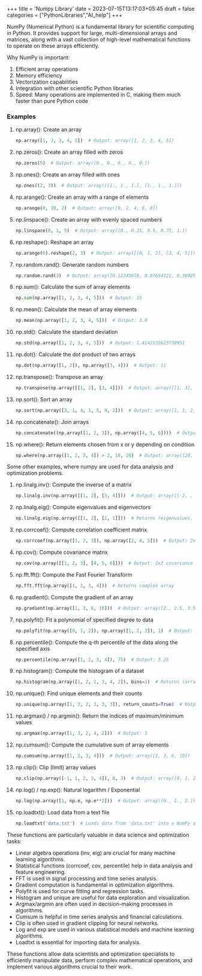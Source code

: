 +++
title = 'Numpy Library'
date = 2023-07-15T13:17:03+05:45
draft = false
categories = ["PythonLibraries","AI_help"]
+++

NumPy (Numerical Python) is a fundamental library for scientific computing in Python. It provides support for large, multi-dimensional arrays and matrices, along with a vast collection of high-level mathematical functions to operate on these arrays efficiently.

Why NumPy is important:
1. Efficient array operations
2. Memory efficiency
3. Vectorization capabilities
4. Integration with other scientific Python libraries
5. Speed: Many operations are implemented in C, making them much faster than pure Python code

### Examples 

1. np.array(): Create an array
   ```python
   np.array([1, 2, 3, 4, 5])  # Output: array([1, 2, 3, 4, 5])
   ```

2. np.zeros(): Create an array filled with zeros
   ```python
   np.zeros(5)  # Output: array([0., 0., 0., 0., 0.])
   ```

3. np.ones(): Create an array filled with ones
   ```python
   np.ones((2, 3))  # Output: array([[1., 1., 1.], [1., 1., 1.]])
   ```

4. np.arange(): Create an array with a range of elements
   ```python
   np.arange(0, 10, 2)  # Output: array([0, 2, 4, 6, 8])
   ```

5. np.linspace(): Create an array with evenly spaced numbers
   ```python
   np.linspace(0, 1, 5)  # Output: array([0., 0.25, 0.5, 0.75, 1.])
   ```

6. np.reshape(): Reshape an array
   ```python
   np.arange(6).reshape(2, 3)  # Output: array([[0, 1, 2], [3, 4, 5]])
   ```

7. np.random.rand(): Generate random numbers
   ```python
   np.random.rand(3)  # Output: array([0.12345678, 0.87654321, 0.36925814])
   ```

8. np.sum(): Calculate the sum of array elements
   ```python
   np.sum(np.array([1, 2, 3, 4, 5]))  # Output: 15
   ```

9. np.mean(): Calculate the mean of array elements
   ```python
   np.mean(np.array([1, 2, 3, 4, 5]))  # Output: 3.0
   ```

10. np.std(): Calculate the standard deviation
    ```python
    np.std(np.array([1, 2, 3, 4, 5]))  # Output: 1.4142135623730951
    ```

11. np.dot(): Calculate the dot product of two arrays
    ```python
    np.dot(np.array([1, 2]), np.array([3, 4]))  # Output: 11
    ```

12. np.transpose(): Transpose an array
    ```python
    np.transpose(np.array([[1, 2], [3, 4]]))  # Output: array([[1, 3], [2, 4]])
    ```

13. np.sort(): Sort an array
    ```python
    np.sort(np.array([3, 1, 4, 1, 5, 9, 2]))  # Output: array([1, 1, 2, 3, 4, 5, 9])
    ```

14. np.concatenate(): Join arrays
    ```python
    np.concatenate((np.array([1, 2, 3]), np.array([4, 5, 6])))  # Output: array([1, 2, 3, 4, 5, 6])
    ```

15. np.where(): Return elements chosen from x or y depending on condition
    ```python
    np.where(np.array([1, 2, 3, 4]) > 2, 10, 20)  # Output: array([20, 20, 10, 10])
    ```

Some other examples, where numpy are used for data analysis and optimization problems.


1. np.linalg.inv(): Compute the inverse of a matrix
   ```python
   np.linalg.inv(np.array([[1, 2], [3, 4]]))  # Output: array([[-2. ,  1. ], [ 1.5, -0.5]])
   ```

2. np.linalg.eig(): Compute eigenvalues and eigenvectors
   ```python
   np.linalg.eig(np.array([[1, 2], [2, 1]]))  # Returns (eigenvalues, eigenvectors)
   ```

3. np.corrcoef(): Compute correlation coefficient matrix
   ```python
   np.corrcoef(np.array([1, 2, 3]), np.array([2, 4, 5]))  # Output: 2x2 correlation matrix
   ```

4. np.cov(): Compute covariance matrix
   ```python
   np.cov(np.array([[1, 2, 3], [4, 5, 6]]))  # Output: 2x2 covariance matrix
   ```

5. np.fft.fft(): Compute the Fast Fourier Transform
   ```python
   np.fft.fft(np.array([1, 2, 3, 4]))  # Returns complex array
   ```

6. np.gradient(): Compute the gradient of an array
   ```python
   np.gradient(np.array([1, 3, 6, 10]))  # Output: array([2., 2.5, 3.5, 4.])
   ```

7. np.polyfit(): Fit a polynomial of specified degree to data
   ```python
   np.polyfit(np.array([0, 1, 2]), np.array([1, 2, 3]), 1)  # Output: array([1., 1.])
   ```

8. np.percentile(): Compute the q-th percentile of the data along the specified axis
   ```python
   np.percentile(np.array([1, 2, 3, 4]), 75)  # Output: 3.25
   ```

9. np.histogram(): Compute the histogram of a dataset
   ```python
   np.histogram(np.array([1, 2, 1, 3, 4, 2]), bins=3)  # Returns (array of counts, array of bin edges)
   ```

10. np.unique(): Find unique elements and their counts
    ```python
    np.unique(np.array([1, 2, 2, 3, 3, 3]), return_counts=True)  # Output: (array([1, 2, 3]), array([1, 2, 3]))
    ```

11. np.argmax() / np.argmin(): Return the indices of maximum/minimum values
    ```python
    np.argmax(np.array([1, 3, 2, 4, 2]))  # Output: 3
    ```

12. np.cumsum(): Compute the cumulative sum of array elements
    ```python
    np.cumsum(np.array([1, 2, 3, 4]))  # Output: array([1, 3, 6, 10])
    ```

13. np.clip(): Clip (limit) array values
    ```python
    np.clip(np.array([-1, 1, 2, 3, 4]), 0, 3)  # Output: array([0, 1, 2, 3, 3])
    ```

14. np.log() / np.exp(): Natural logarithm / Exponential
    ```python
    np.log(np.array([1, np.e, np.e**2]))  # Output: array([0., 1., 2.])
    ```

15. np.loadtxt(): Load data from a text file
    ```python
    np.loadtxt('data.txt')  # Loads data from 'data.txt' into a NumPy array
    ```

These functions are particularly valuable in data science and optimization tasks:

- Linear algebra operations (inv, eig) are crucial for many machine learning algorithms.
- Statistical functions (corrcoef, cov, percentile) help in data analysis and feature engineering.
- FFT is used in signal processing and time series analysis.
- Gradient computation is fundamental in optimization algorithms.
- Polyfit is used for curve fitting and regression tasks.
- Histogram and unique are useful for data exploration and visualization.
- Argmax/argmin are often used in decision-making processes in algorithms.
- Cumsum is helpful in time series analysis and financial calculations.
- Clip is often used in gradient clipping for neural networks.
- Log and exp are used in various statistical models and machine learning algorithms.
- Loadtxt is essential for importing data for analysis.

These functions allow data scientists and optimization specialists to efficiently manipulate data, perform complex mathematical operations, and implement various algorithms crucial to their work.